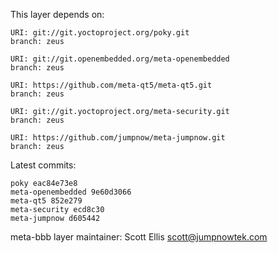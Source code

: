This layer depends on:

    URI: git://git.yoctoproject.org/poky.git
    branch: zeus

    URI: git://git.openembedded.org/meta-openembedded
    branch: zeus

    URI: https://github.com/meta-qt5/meta-qt5.git
    branch: zeus 

    URI: git://git.yoctoproject.org/meta-security.git
    branch: zeus 

    URI: https://github.com/jumpnow/meta-jumpnow.git
    branch: zeus


Latest commits:

    poky eac84e73e8
    meta-openembedded 9e60d3066
    meta-qt5 852e279
    meta-security ecd8c30
    meta-jumpnow d605442


meta-bbb layer maintainer: Scott Ellis <scott@jumpnowtek.com>
